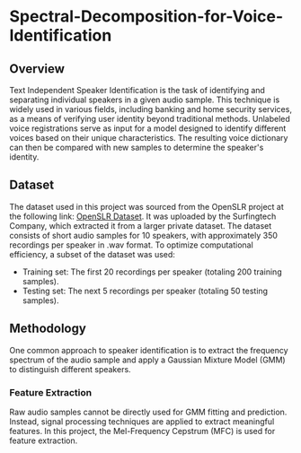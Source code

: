 # Spectral-Decomposition-for-Voice-Identification

## Overview

Text Independent Speaker Identification is the task of identifying and separating individual speakers in a given audio sample. This technique is widely used in various fields, including banking and home security services, as a means of verifying user identity beyond traditional methods.
Unlabeled voice registrations serve as input for a model designed to identify different voices based on their unique characteristics. The resulting voice dictionary can then be compared with new samples to determine the speaker's identity.

## Dataset

The dataset used in this project was sourced from the OpenSLR project at the following link: [OpenSLR Dataset](https://www.openslr.org/45/). It was uploaded by the Surfingtech Company, which extracted it from a larger private dataset. The dataset consists of short audio samples for 10 speakers, with approximately 350 recordings per speaker in .wav format. 
To optimize computational efficiency, a subset of the dataset was used:

- Training set: The first 20 recordings per speaker (totaling 200 training samples).
- Testing set: The next 5 recordings per speaker (totaling 50 testing samples).

## Methodology

One common approach to speaker identification is to extract the frequency spectrum of the audio sample and apply a Gaussian Mixture Model (GMM) to distinguish different speakers.

### Feature Extraction

Raw audio samples cannot be directly used for GMM fitting and prediction. Instead, signal processing techniques are applied to extract meaningful features. In this project, the Mel-Frequency Cepstrum (MFC) is used for feature extraction.

